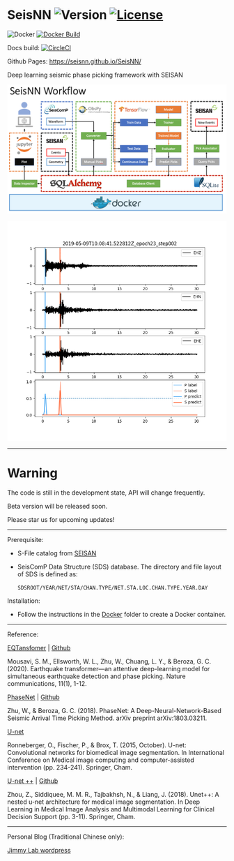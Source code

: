 # SeisNN ![Version](http://img.shields.io/:Version-0.5.0dev-darkgreen.svg?style=flat-square) [![License](http://img.shields.io/:License-mit-red.svg?style=flat-square)](http://badges.mit-license.org)

 ![Docker](https://img.shields.io/docker/v/seisnn/dev/latest?label=docker) [![Docker Build](https://github.com/SeisNN/SeisNN/workflows/Docker%20Image/badge.svg)](https://github.com/SeisNN/SeisNN/actions?query=workflow%3A%22Docker+Image%22)

Docs build: [![CircleCI](https://circleci.com/gh/SeisNN/SeisNN/tree/master.svg?style=svg)](https://circleci.com/gh/SeisNN/SeisNN/tree/master)  

Github Pages: https://seisnn.github.io/SeisNN/

Deep learning seismic phase picking framework with SEISAN

![workflow](workflow.png)

![example](example.png)

---

# Warning

The code is still in the development state, API will change frequently. 

Beta version will be released soon.

Please star us for upcoming updates!

---

Prerequisite:

- S-File catalog from [SEISAN](http://seisan.info/)
- SeisComP Data Structure (SDS) database. The directory and file layout of SDS is defined as:

      SDSROOT/YEAR/NET/STA/CHAN.TYPE/NET.STA.LOC.CHAN.TYPE.YEAR.DAY

Installation:

- Follow the instructions in the [Docker](docker) folder to create a Docker container.

---

Reference:
 
 [EQTansfomer](https://www.nature.com/articles/s41467-020-17591-w) | [Github](https://github.com/smousavi05/EQTransformer)

 Mousavi, S. M., Ellsworth, W. L., Zhu, W., Chuang, L. Y., & Beroza, G. C. (2020). Earthquake transformer—an attentive deep-learning model for simultaneous earthquake detection and phase picking. Nature communications, 11(1), 1-12.

 [PhaseNet](https://doi.org/10.1093/gji/ggy423) | [Github](https://github.com/wayneweiqiang/PhaseNet)

 Zhu, W., & Beroza, G. C. (2018). PhaseNet: A Deep-Neural-Network-Based Seismic Arrival Time Picking Method. arXiv preprint arXiv:1803.03211.

 [U-net](https://lmb.informatik.uni-freiburg.de/people/ronneber/u-net/)

 Ronneberger, O., Fischer, P., & Brox, T. (2015, October). U-net: Convolutional networks for biomedical image segmentation. In International Conference on Medical image computing and computer-assisted intervention (pp. 234-241). Springer, Cham.

 [U-net ++](https://doi.org/10.1007/978-3-030-00889-5_1) | [Github](https://github.com/MrGiovanni/UNetPlusPlus)

 Zhou, Z., Siddiquee, M. M. R., Tajbakhsh, N., & Liang, J. (2018). Unet++: A nested u-net architecture for medical image segmentation. In Deep Learning in Medical Image Analysis and Multimodal Learning for Clinical Decision Support (pp. 3-11). Springer, Cham.



---

Personal Blog (Traditional Chinese only):

[Jimmy Lab wordpress](https://jimmylab.wordpress.com/)